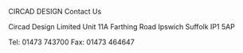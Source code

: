 CIRCAD DESIGN 
Contact Us

Circad Design Limited 
Unit 11A
Farthing Road 
Ipswich
Suffolk 
IP1 5AP

Tel: 01473 743700 
Fax: 01473 464647 
